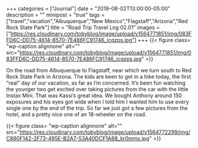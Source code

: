 +++
categories = ["Journal"]
date = "2019-08-02T13:00:00-05:00"
description = ""
minipost = "true"
tags = ["travel","vacation","Albuquerque","New Mexico","Flagstaff","Arizona","Red Rock State Park"]
title = "Road Trip Travel Log 02.01"
images = ["https://res.cloudinary.com/tobyblog/image/upload/v1564771851/img/083FFD6C-DD75-4614-8570-7E486FC91746_jcqzps.jpg"]
+++
{{< figure class= "wp-caption alignnone" alt="" src="https://res.cloudinary.com/tobyblog/image/upload/v1564771851/img/083FFD6C-DD75-4614-8570-7E486FC91746_jcqzps.jpg" >}}

On the road from Albuquerque to Flagstaff, near which we turn south to Red Rock State Park in Arizona. The kids are keen to get in a hike today, the first “real” day of our vacation, as far as I’m concerned. It’s been fun watching the younger two get excited over taking pictures  from the car with the little Instax Mini. That was Kassi’s great idea. We bought Anthony around 150 exposures and his eyes got wide when I told him I wanted him to use every single one by the end of the trip. So far we just got a few pictures from the hotel, and a pretty nice one of an 18-wheeler on the road.

{{< figure class= "wp-caption alignnone" alt="" src="https://res.cloudinary.com/tobyblog/image/upload/v1564772299/img/C880F142-2F73-495E-B2A7-53A40DCF1A88_kr0mmx.jpg" >}}
